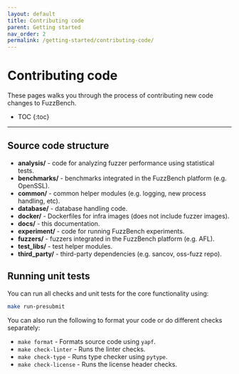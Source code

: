 ```yaml
---
layout: default
title: Contributing code
parent: Getting started
nav_order: 2
permalink: /getting-started/contributing-code/
---
```


# Contributing code
These pages walks you through the process of contributing new code changes to
FuzzBench.

- TOC
{:toc}
---

## Source code structure

* **analysis/** - code for analyzing fuzzer performance using statistical tests.
* **benchmarks/** - benchmarks integrated in the FuzzBench platform (e.g. OpenSSL).
* **common/** - common helper modules (e.g. logging, new process handling, etc).
* **database/** - database handling code.
* **docker/** - Dockerfiles for infra images (does not include fuzzer images).
* **docs/** - this documentation.
* **experiment/** - code for running FuzzBench experiments.
* **fuzzers/** - fuzzers integrated in the FuzzBench platform (e.g. AFL).
* **test_libs/** - test helper modules.
* **third_party/** - third-party dependencies (e.g. sancov, oss-fuzz repo).

## Running unit tests

You can run all checks and unit tests for the core functionality using:

```bash
make run-presubmit
```

You can also run the following to format your code or do different checks
separately:

* `make format` - Formats source code using `yapf`.
* `make check-linter` - Runs the linter checks.
* `make check-type` - Runs type checker using `pytype`.
* `make check-license` - Runs the license header checks.
